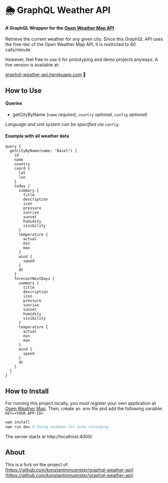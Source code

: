 # 🌦️ GraphQL Weather API
#### A GraphQL Wrapper for the [Open Weather Map API](https://openweathermap.org/api)

Retrieve the current weather for any given city. Since this GraphQL API uses the free-tier of the Open Weather Map API, it is restricted to 60 calls/minute. 

However, feel free to use it for prototyping and demo projects anyways. A live version is available at:

[graphql-weather-api.herokuapp.com](https://graphql-weather-api.herokuapp.com/) 🌈

## How to Use

#### Queries

* getCityByName (`name` *required*, `country` *optional*, `config` *optional*)

*Language and unit system can be specified via `config`.*

#### Example with all weather data

```
query {
  getCityByName(name: "Basel") {
    id
    name
    country
    coord {
      lat
      lon
    }
    today {
      summary {
        title
        description
        icon
        pressure
        sunrise
        sunset
        humidity
        visibility
      }
      temperature {
        actual
        min
        max
      }
      wind {
        speed
      }
      dt
    }
    forecastNextDays {
      summary {
        title
        description
        icon
        pressure
        sunrise
        sunset
        humidity
        visibility
      }
      temperature {
        actual
        min
        max
      }
      wind {
        speed
      }
      dt
    }
  }
}

```

## How to Install

For running this project locally, you must register your own application at [Open Weather Map](https://openweathermap.org/api). Then, create an .env file and add the following variable: `KEY=<YOUR-APP-ID>`

```sh
npm install
npm run dev # Using nodemon for auto-reloading
```
The server starts at http://localhost:4000/


## About

This is a fork on the project of: [https://github.com/konstantinmuenster/graphql-weather-api](https://github.com/konstantinmuenster/graphql-weather-api)
